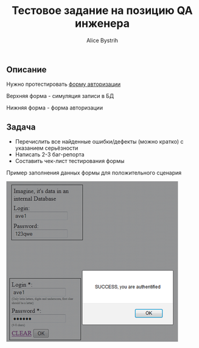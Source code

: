 ﻿---
title: Тестовое задание на позицию QA инженера
layout: single-copy
classes: wide
author_profile: true
author: Alice Bystrih
---

## Описание 

Нужно протестировать <a href="https://onymaru.github.io/tests/qa/test_sample_auth_form.html" target=_blank>форму авторизации</a>

Верхняя форма - симуляция записи в БД

Нижняя форма - форма авторизации

## Задача

* Перечислить все найденные ошибки/дефекты (можно кратко) с указанием серьёзности
* Написать 2-3 баг-репорта
* Составить чек-лист тестирования формы

Пример заполнения данных формы для положительного сценария 

![Image](invite_email_attach.png)